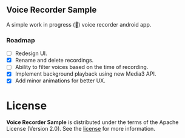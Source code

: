## Voice Recorder Sample
A  simple work in progress (🚧) voice recorder android app.
### Roadmap
* [ ] Redesign UI.
* [x] Rename and delete recordings.
* [ ] Ability to filter voices based on the time of recording.
* [x] Implement background playback using new Media3 API.
* [x] Add minor animations for better UX.

# License

**Voice Recorder Sample** is distributed under the terms of the Apache License (Version 2.0). See the
[license](LICENSE) for more information.
